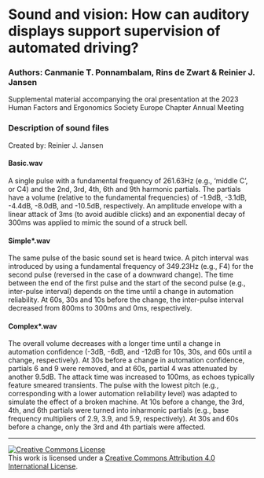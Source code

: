 # Sound and vision: How can auditory displays support supervision of automated driving?
### Authors: Canmanie T. Ponnambalam, Rins de Zwart & Reinier J. Jansen

Supplemental material accompanying the oral presentation at the 2023 Human Factors and Ergonomics Society Europe Chapter Annual Meeting

### Description of sound files
Created by: Reinier J. Jansen

#### Basic.wav

A single pulse with a fundamental frequency of 261.63Hz (e.g., ‘middle C’, or C4) and the 2nd, 3rd, 4th, 6th and 9th harmonic partials. The partials have a volume (relative to the fundamental frequencies) of -1.9dB, -3.1dB, -4.4dB, -8.0dB, and -10.5dB, respectively. An amplitude envelope with a linear attack of 3ms (to avoid audible clicks) and an exponential decay of 300ms was applied to mimic the sound of a struck bell.

#### Simple*.wav

The same pulse of the basic sound set is heard twice. A pitch interval was introduced by using a fundamental frequency of 349.23Hz (e.g., F4) for the second pulse (reversed in the case of a downward change). The time between the end of the first pulse and the start of the second pulse (e.g., inter-pulse interval) depends on the time until a change in automation reliability. At 60s, 30s and 10s before the change, the inter-pulse interval decreased from 800ms to 300ms and 0ms, respectively.

#### Complex*.wav

The overall volume decreases with a longer time until a change in automation confidence (-3dB, -6dB, and -12dB for 10s, 30s, and 60s until a change, respectively). At 30s before a change in automation confidence, partials 6 and 9 were removed, and at 60s, partial 4 was attenuated by another 9.5dB. The attack time was increased to 100ms, as echoes typically feature smeared transients. The pulse with the lowest pitch (e.g., corresponding with a lower automation reliability level) was adapted to simulate the effect of a broken machine. At 10s before a change, the 3rd, 4th, and 6th partials were turned into inharmonic partials (e.g., base frequency multipliers of 2.9, 3.9, and 5.9, respectively). At 30s and 60s before a change, only the 3rd and 4th partials were affected.

---

<a rel="license" href="http://creativecommons.org/licenses/by/4.0/"><img alt="Creative Commons License" style="border-width:0" src="https://i.creativecommons.org/l/by/4.0/88x31.png" /></a><br />This work is licensed under a <a rel="license" href="http://creativecommons.org/licenses/by/4.0/">Creative Commons Attribution 4.0 International License</a>.
